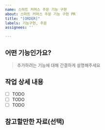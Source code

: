 ```yaml
---
name: 스마트 커머스 주문 기능 구현
about: 스마트 커머스 주문 기능 구현 PR
title: "[ORDER]"
labels: 기능구현, 주문
assignees: ''

---
```


## 어떤 기능인가요?

> 추가하려는 기능에 대해 간결하게 설명해주세요

## 작업 상세 내용

- [ ] TODO
- [ ] TODO
- [ ] TODO

## 참고할만한 자료(선택)

